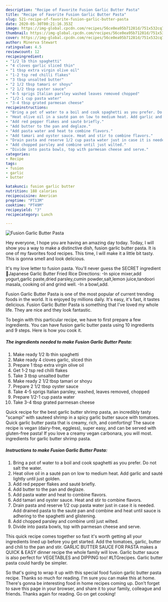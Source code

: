 ```yaml
---
description: "Recipe of Favorite Fusion Garlic Butter Pasta"
title: "Recipe of Favorite Fusion Garlic Butter Pasta"
slug: 521-recipe-of-favorite-fusion-garlic-butter-pasta
date: 2020-05-30T00:21:16.353Z
image: https://img-global.cpcdn.com/recipes/56ce0ea95b71281d/751x532cq70/fusion-garlic-butter-pasta-recipe-main-photo.jpg
thumbnail: https://img-global.cpcdn.com/recipes/56ce0ea95b71281d/751x532cq70/fusion-garlic-butter-pasta-recipe-main-photo.jpg
cover: https://img-global.cpcdn.com/recipes/56ce0ea95b71281d/751x532cq70/fusion-garlic-butter-pasta-recipe-main-photo.jpg
author: Minerva Stewart
ratingvalue: 4.5
reviewcount: 12
recipeingredient:
- "1/2 lb thin spaghetti"
- "4 cloves garlic sliced thin"
- "1 tbsp extra virgin olive oil"
- "1-2 tsp red chilli flakes"
- "3 tbsp unsalted butter"
- "2 1/2 tbsp tamari or shoyu"
- "2 1/2 tbsp oyster sauce"
- "4-5 sprigs Italian parsley washed leaves removed chopped"
- "1/2-1 cup pasta water"
- "3-4 tbsp grated parmesan cheese"
recipeinstructions:
- "Bring a pot of water to a boil and cook spaghetti as you prefer. Do not salt the water."
- "Heat olive oil in a sauté pan on low to medium heat. Add garlic and sauté lightly until just golden."
- "Add red pepper flakes and sauté briefly."
- "Add butter to the pan and deglaze."
- "Add pasta water and heat to combine flavors."
- "Add tamari and oyster sauce. Heat and stir to combine flavors."
- "Drain pasta and reserve 1/2 cup pasta water just in case it is needed. Add drained pasta to the sauté pan and combine and heat until sauce is adhering to the spaghetti and glistening."
- "Add chopped parsley and combine until just wilted."
- "Divide into pasta bowls, top with parmesan cheese and serve."
categories:
- Recipe
tags:
- fusion
- garlic
- butter

katakunci: fusion garlic butter 
nutrition: 188 calories
recipecuisine: American
preptime: "PT13M"
cooktime: "PT49M"
recipeyield: "3"
recipecategory: Lunch

---
```



![Fusion Garlic Butter Pasta](https://img-global.cpcdn.com/recipes/56ce0ea95b71281d/751x532cq70/fusion-garlic-butter-pasta-recipe-main-photo.jpg)

Hey everyone, I hope you are having an amazing day today. Today, I will show you a way to make a distinctive dish, fusion garlic butter pasta. It is one of my favorites food recipes. This time, I will make it a little bit tasty. This is gonna smell and look delicious.

It&#39;s my love letter to fusion pasta. You&#39;ll never guess the SECRET ingredient 🤫Japanese Garlic Butter Fried Rice Directions: -In spice mixer,add yogurt,garlic paste,dried parsley,cumin powder,salt,lemon juice,tandoori masala, cooking oil and grind well. -In a bowl,add.

Fusion Garlic Butter Pasta is one of the most popular of current trending foods in the world. It is enjoyed by millions daily. It's easy, it's fast, it tastes delicious. Fusion Garlic Butter Pasta is something that I've loved my whole life. They are nice and they look fantastic.


To begin with this particular recipe, we have to first prepare a few ingredients. You can have fusion garlic butter pasta using 10 ingredients and 9 steps. Here is how you cook it.

<!--inarticleads1-->

##### The ingredients needed to make Fusion Garlic Butter Pasta:

1. Make ready 1/2 lb thin spaghetti
1. Make ready 4 cloves garlic, sliced thin
1. Prepare 1 tbsp extra virgin olive oil
1. Get 1-2 tsp red chilli flakes
1. Take 3 tbsp unsalted butter
1. Make ready 2 1/2 tbsp tamari or shoyu
1. Prepare 2 1/2 tbsp oyster sauce
1. Take 4-5 sprigs Italian parsley, washed, leaves removed, chopped
1. Prepare 1/2-1 cup pasta water
1. Take 3-4 tbsp grated parmesan cheese


Quick recipe for the best garlic butter shrimp pasta, an incredibly tasty &#34;scampi&#34; with sauteed shrimp in a spicy garlic butter sauce with tomatoes. Quick garlic butter pasta that is creamy, rich, and comforting! The sauce recipe is vegan (dairy-free, eggless), super easy, and can be served with gluten-free pasta! If you love a creamy vegan carbonara, you will most. ingredients for garlic butter shrimp pasta. 

<!--inarticleads2-->

##### Instructions to make Fusion Garlic Butter Pasta:

1. Bring a pot of water to a boil and cook spaghetti as you prefer. Do not salt the water.
1. Heat olive oil in a sauté pan on low to medium heat. Add garlic and sauté lightly until just golden.
1. Add red pepper flakes and sauté briefly.
1. Add butter to the pan and deglaze.
1. Add pasta water and heat to combine flavors.
1. Add tamari and oyster sauce. Heat and stir to combine flavors.
1. Drain pasta and reserve 1/2 cup pasta water just in case it is needed. Add drained pasta to the sauté pan and combine and heat until sauce is adhering to the spaghetti and glistening.
1. Add chopped parsley and combine until just wilted.
1. Divide into pasta bowls, top with parmesan cheese and serve.


This quick recipe comes together so fast it&#39;s worth getting all your ingredients lined up before you get started. Add the tomatoes, garlic, butter and chili to the pan and stir. GARLIC BUTTER SAUCE FOR PASTA makes a QUICK &amp; EASY dinner recipe the whole family will love. Garlic butter sauce is also perfect for VEGETABLES and DIPPING too! #LTGrecipes. Garlic butter pasta could hardly be simpler. 

So that's going to wrap it up with this special food fusion garlic butter pasta recipe. Thanks so much for reading. I'm sure you can make this at home. There's gonna be interesting food in home recipes coming up. Don't forget to save this page in your browser, and share it to your family, colleague and friends. Thanks again for reading. Go on get cooking!
